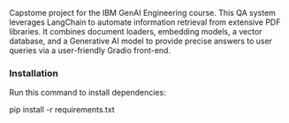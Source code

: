 Capstome project for the IBM GenAI Engineering course. This QA system leverages LangChain to automate information retrieval from extensive PDF libraries. It combines document loaders, embedding models, a vector database, and a Generative AI model to provide precise answers to user queries via a user-friendly Gradio front-end.


### Installation
Run this command to install dependencies:

pip install -r requirements.txt
